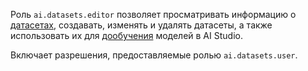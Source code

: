 Роль `ai.datasets.editor` позволяет просматривать информацию о [датасетах](../../../ai-studio/dataset/api-ref/grpc/index.md), создавать, изменять и удалять датасеты, а также использовать их для [дообучения](../../../ai-studio/concepts/tuning/index.md#fm-tuning) моделей в AI Studio.

Включает разрешения, предоставляемые ролью `ai.datasets.user`.
